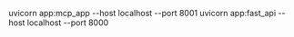  uvicorn app:mcp_app --host localhost --port 8001
 uvicorn app:fast_api --host localhost --port 8000
